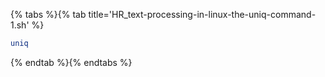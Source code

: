 {% tabs %}{% tab title='HR_text-processing-in-linux-the-uniq-command-1.sh' %}

```sh
uniq
```

{% endtab %}{% endtabs %}
